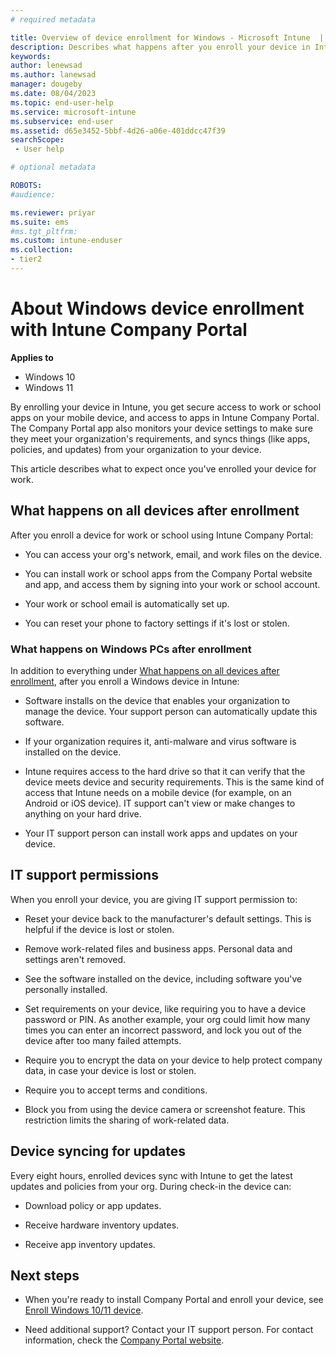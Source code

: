```yaml
---
# required metadata

title: Overview of device enrollment for Windows - Microsoft Intune  | Microsoft Docs
description: Describes what happens after you enroll your device in Intune, for Windows 10 and later.   
keywords:
author: lenewsad
ms.author: lanewsad
manager: dougeby 
ms.date: 08/04/2023
ms.topic: end-user-help
ms.service: microsoft-intune
ms.subservice: end-user
ms.assetid: d65e3452-5bbf-4d26-a06e-401ddcc47f39
searchScope:
 - User help

# optional metadata

ROBOTS:  
#audience:

ms.reviewer: priyar
ms.suite: ems
#ms.tgt_pltfrm:
ms.custom: intune-enduser
ms.collection:
- tier2
---
```



# About Windows device enrollment with Intune Company Portal  

**Applies to**
- Windows 10  
- Windows 11  

By enrolling your device in Intune, you get secure access to work or school apps on your mobile device, and access to apps in Intune Company Portal. The Company Portal app also monitors your device settings to make sure they meet your organization's requirements, and syncs things (like apps, policies, and updates) from your organization to your device. 

This article describes what to expect once you've enrolled your device for work. 

## What happens on all devices after enrollment  
After you enroll a device for work or school using Intune Company Portal:    

- You can access your org's network, email, and work files on the device.   

- You can install work or school apps from the Company Portal website and app, and access them by signing into your work or school account. 

- Your work or school email is automatically set up.  

- You can reset your phone to factory settings if it's lost or stolen.  

### What happens on Windows PCs after enrollment   
In addition to everything under [What happens on all devices after enrollment](what-happens-if-you-install-the-company-portal-app-and-enroll-your-device-in-intune-windows.md#what-happens-on-all-devices-after-enrollment), after you enroll a Windows device in Intune:   

- Software installs on the device that enables your organization to manage the device. Your support person can automatically update this software.  

- If your organization requires it, anti-malware and virus software is installed on the device. 

- Intune requires access to the hard drive so that it can verify that the device meets device and security requirements. This is the same kind of access that Intune needs on a mobile device (for example, on an Android or iOS device).  IT support can't view or make changes to anything on your hard drive. 

- Your IT support person can install work apps and updates on your device.  

## IT support permissions   
When you enroll your device, you are giving IT support permission to:  

- Reset your device back to the manufacturer's default settings. This is helpful if the device is lost or stolen.   

- Remove work-related files and business apps. Personal data and settings aren't removed.  

- See the software installed on the device, including software you've personally installed.  

- Set requirements on your device, like requiring you to have a device password or PIN. As another example, your org could limit how many times you can enter an incorrect password, and lock you out of the device after too many failed attempts.  

- Require you to encrypt the data on your device to help protect company data, in case your device is lost or stolen.

- Require you to accept terms and conditions.

- Block you from using the device camera or screenshot feature. This restriction limits the sharing of work-related data.  

## Device syncing for updates  

Every eight hours, enrolled devices sync with Intune to get the latest updates and policies from your org. During check-in the device can: 

- Download policy or app updates.  

- Receive hardware inventory updates.  

- Receive app inventory updates.  


## Next steps  

* When you're ready to install Company Portal and enroll your device, see [Enroll Windows 10/11 device](enroll-windows-10-device.md).  

* Need additional support? Contact your IT support person. For contact information, check the [Company Portal website](https://go.microsoft.com/fwlink/?linkid=2010980).  
